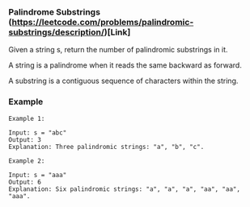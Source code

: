 ### Palindrome Substrings (https://leetcode.com/problems/palindromic-substrings/description/)[Link]

Given a string s, return the number of palindromic substrings in it.

A string is a palindrome when it reads the same backward as forward.

A substring is a contiguous sequence of characters within the string.

### Example

```
Example 1:

Input: s = "abc"
Output: 3
Explanation: Three palindromic strings: "a", "b", "c".
```

```
Example 2:

Input: s = "aaa"
Output: 6
Explanation: Six palindromic strings: "a", "a", "a", "aa", "aa", "aaa".
```
